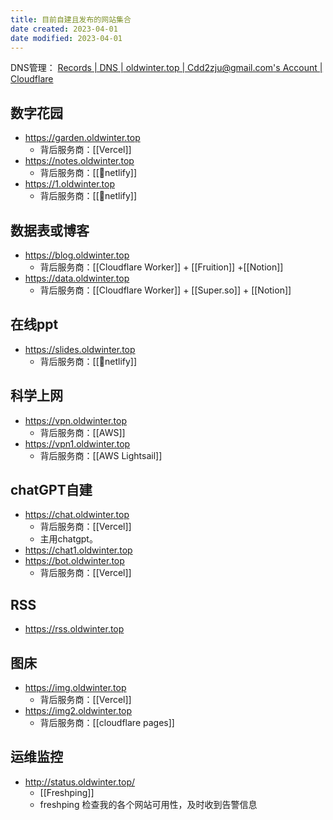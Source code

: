 ```yaml
---
title: 目前自建且发布的网站集合
date created: 2023-04-01
date modified: 2023-04-01
---
```


DNS管理： [Records | DNS | oldwinter.top | Cdd2zju@gmail.com's Account | Cloudflare](https://dash.cloudflare.com/72629ba068737bd679f11a60a2914a83/oldwinter.top/dns/records)

## 数字花园

- https://garden.oldwinter.top
	- 背后服务商：[[Vercel]]
- https://notes.oldwinter.top
	- 背后服务商：[[🔗netlify]]
- https://1.oldwinter.top
	- 背后服务商：[[🔗netlify]]

## 数据表或博客

- https://blog.oldwinter.top
	- 背后服务商：[[Cloudflare Worker]] + [[Fruition]] +[[Notion]]
- https://data.oldwinter.top
	- 背后服务商：[[Cloudflare Worker]] + [[Super.so]] + [[Notion]]

## 在线ppt

- https://slides.oldwinter.top
	- 背后服务商：[[🔗netlify]]

## 科学上网

- https://vpn.oldwinter.top
	- 背后服务商：[[AWS]] 
- https://vpn1.oldwinter.top
	- 背后服务商：[[AWS Lightsail]]

## chatGPT自建

- https://chat.oldwinter.top
	- 背后服务商：[[Vercel]]
	- 主用chatgpt。
- https://chat1.oldwinter.top
- https://bot.oldwinter.top
	- 背后服务商：[[Vercel]]

## RSS

- https://rss.oldwinter.top

## 图床

- https://img.oldwinter.top
	- 背后服务商：[[Vercel]]
- https://img2.oldwinter.top
	-  背后服务商：[[cloudflare pages]]

## 运维监控

- http://status.oldwinter.top/
	- [[Freshping]]
	- freshping 检查我的各个网站可用性，及时收到告警信息

